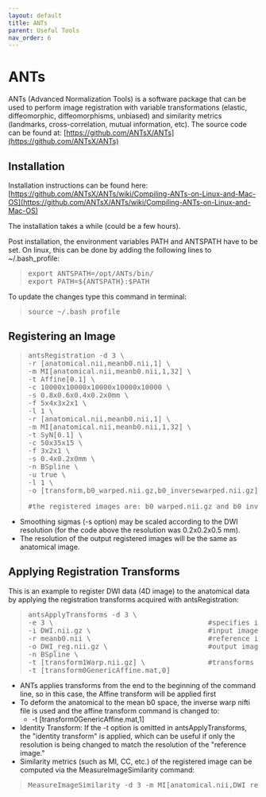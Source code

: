 ```yaml
---
layout: default
title: ANTs
parent: Useful Tools
nav_order: 6
---
```

# ANTs

ANTs (Advanced Normalization Tools) is a software package that can be used to perform image registration with variable transformations (elastic, diffeomorphic, diffeomorphisms, unbiased) and similarity metrics (landmarks, cross-correlation, mutual information, etc). The source code can be found at: [https://github.com/ANTsX/ANTs](https://github.com/ANTsX/ANTs)

## Installation

Installation instructions can be found here: [https://github.com/ANTsX/ANTs/wiki/Compiling-ANTs-on-Linux-and-Mac-OS](https://github.com/ANTsX/ANTs/wiki/Compiling-ANTs-on-Linux-and-Mac-OS)

The installation takes a while (could be a few hours).

Post installation, the environment variables PATH and ANTSPATH have to be set. On linux, this can be done by adding the following lines to ~/.bash_profile:

> <pre>export ANTSPATH=/opt/ANTs/bin/ 
> export PATH=${​​​ANTSPATH}​​​​​​​​​​:$PATH </pre>

To update the changes type this command in terminal:
> <pre>source ~/.bash_profile </pre>

## Registering an Image

> <pre>antsRegistration -d 3 \                                       #3D image
> -r [anatomical.nii,meanb0.nii,1] \
> -m MI[anatomical.nii,meanb0.nii,1,32] \                       #similarity metric: mutual information​ 
> -t Affine[0.1] \                                              #Transform 1: Affine transform, step size = 0.1​ 
> -c 10000x10000x10000x10000x10000 \                            #convergence factors 
> -s 0.8x0.6x0.4x0.2x0mm \                                      #smoothing sigmas 
> -f 5x4x3x2x1 \                                                #shrink factors 
> -l 1 \
> -r [anatomical.nii,meanb0.nii,1] \
> -m MI[anatomical.nii,meanb0.nii,1,32] \
> -t SyN[0.1] \                                                 #Transform 2: Symmetric diffeomorphic registration​ 
> -c 50x35x15 \
> -f 3x2x1 \
> -s 0.4x0.2x0mm \
> -n BSpline \                                                  #3rd order B-spline interpolation​ 
> -u true \
> -l 1 \
> -o [transform,b0_warped.nii.gz,b0_inversewarped.nii.gz]       #output: "transform" produces 3 registration transform files: transform0GenericAffine.mat, transform1Warp.nii.gz, transform1InverseWarp.nii.gz
>
> #the registered images are: b0_warped.nii.gz and b0_inversewarped.nii.gz (which is the anatomical registered to the b0) </pre>

- Smoothing sigmas (-s option) may be scaled according to the DWI resolution (for the code above the resolution was 0.2x0.2x0.5 mm).
- The resolution of the output registered images will be the same as anatomical image.

## Applying Registration Transforms

This is an example to register DWI data (4D image) to the anatomical data by applying the registration transforms acquired with antsRegistration:

> <pre>antsApplyTransforms -d 3 \
> -e 3 \                                     #specifies input image type: the default is scalar (0); the options are 0/1/2/3/4 which corresponds to scalar/vector/tensor/time-series/multichannel
> -i DWI.nii.gz \                            #input image
> -r meanb0.nii \                            #reference image: the output image will have the same resolution as the reference
> -o DWI_reg.nii.gz \                        #output image: registered DWI
> -n BSpline \
> -t [transform1Warp.nii.gz] \               #transforms to be applied
> -t [transform0GenericAffine.mat,0] </pre>

- ANTs applies transforms from the end to the beginning of the command line, so in this case, the Affine transform will be applied first
- To deform the anatomical to the mean b0 space, the inverse warp nifti file is used and the affine transform command is changed to:
    - -t [transform0GenericAffine.mat,1]
- Identity Transform: If the -t option is omitted in antsApplyTransforms, the "identity transform" is applied, which can be useful if only the resolution is being changed to match the resolution of the "reference image."
- Similarity metrics (such as MI, CC, etc.) of the registered image can be computed via the MeasureImageSimilarity command:

> <pre>MeasureImageSimilarity -d 3 -m MI[anatomical.nii,DWI_reg.nii.gz,1,32] </pre>
